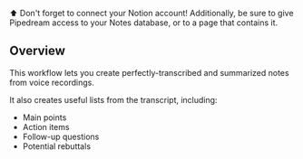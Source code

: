 ⬆ Don't forget to connect your Notion account! Additionally, be sure to give Pipedream access to your Notes database, or to a page that contains it.

## Overview

This workflow lets you create perfectly-transcribed and summarized notes from voice recordings.

It also creates useful lists from the transcript, including:

* Main points
* Action items
* Follow-up questions
* Potential rebuttals